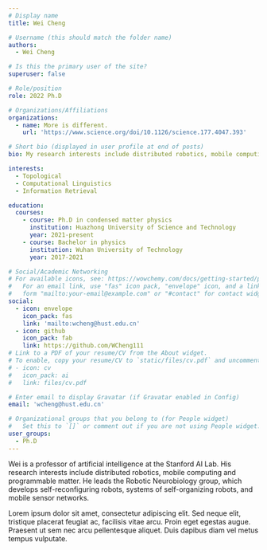 ```yaml
---
# Display name
title: Wei Cheng

# Username (this should match the folder name)
authors:
  - Wei Cheng

# Is this the primary user of the site?
superuser: false

# Role/position
role: 2022 Ph.D

# Organizations/Affiliations
organizations:
  - name: More is different.
    url: 'https://www.science.org/doi/10.1126/science.177.4047.393'

# Short bio (displayed in user profile at end of posts)
bio: My research interests include distributed robotics, mobile computing and programmable matter.

interests:
  - Topological 
  - Computational Linguistics
  - Information Retrieval

education:
  courses:
    - course: Ph.D in condensed matter physics
      institution: Huazhong University of Science and Technology
      year: 2021-present
    - course: Bachelor in physics
      institution: Wuhan University of Technology
      year: 2017-2021

# Social/Academic Networking
# For available icons, see: https://wowchemy.com/docs/getting-started/page-builder/#icons
#   For an email link, use "fas" icon pack, "envelope" icon, and a link in the
#   form "mailto:your-email@example.com" or "#contact" for contact widget.
social:
  - icon: envelope
    icon_pack: fas
    link: 'mailto:wcheng@hust.edu.cn'
  - icon: github
    icon_pack: fab
    link: https://github.com/WCheng111
# Link to a PDF of your resume/CV from the About widget.
# To enable, copy your resume/CV to `static/files/cv.pdf` and uncomment the lines below.
# - icon: cv
#   icon_pack: ai
#   link: files/cv.pdf

# Enter email to display Gravatar (if Gravatar enabled in Config)
email: 'wcheng@hust.edu.cn'

# Organizational groups that you belong to (for People widget)
#   Set this to `[]` or comment out if you are not using People widget.
user_groups:
  - Ph.D
---
```


Wei is a professor of artificial intelligence at the Stanford AI Lab. His research interests include distributed robotics, mobile computing and programmable matter. He leads the Robotic Neurobiology group, which develops self-reconfiguring robots, systems of self-organizing robots, and mobile sensor networks.

Lorem ipsum dolor sit amet, consectetur adipiscing elit. Sed neque elit, tristique placerat feugiat ac, facilisis vitae arcu. Proin eget egestas augue. Praesent ut sem nec arcu pellentesque aliquet. Duis dapibus diam vel metus tempus vulputate.
